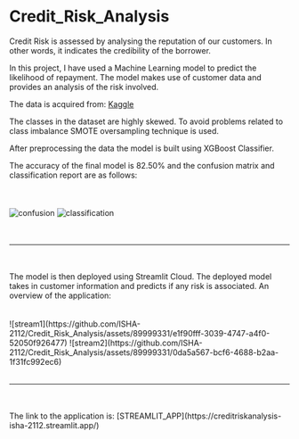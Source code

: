 # Credit_Risk_Analysis
Credit Risk is assessed by analysing the reputation of our customers. In other words, it indicates the credibility of the borrower.  

In this project, I have used a Machine Learning model to predict the likelihood of repayment.
The model makes use of customer data and provides an analysis of the risk involved.  

The data is acquired from: [Kaggle](https://www.kaggle.com/datasets/ppb00x/credit-risk-customers)  

The classes in the dataset are highly skewed. To avoid problems related to class imbalance SMOTE oversampling technique is used. 

After preprocessing the data the model is built using XGBoost Classifier.  

The accuracy of the final model is 82.50% and the confusion matrix and classification report are as follows:  
&nbsp;<br>
&nbsp;<br>
&nbsp;<br>
![confusion](https://github.com/ISHA-2112/Credit_Risk_Analysis/assets/89999331/554a85ba-f40d-496b-bcb3-f50aada95fc4)
![classification](https://github.com/ISHA-2112/Credit_Risk_Analysis/assets/89999331/cb54f28b-fdd7-450b-aaf3-69aefe8825a7)
&nbsp;<br>
&nbsp;<br>
&nbsp;<br>
<hr>
&nbsp;<br>
&nbsp;<br>
The model is then deployed using Streamlit Cloud.  
The deployed model takes in customer information and predicts if any risk is associated.  
An overview of the application:    
&nbsp;<br>
&nbsp;<br>
&nbsp;<br>
![stream1](https://github.com/ISHA-2112/Credit_Risk_Analysis/assets/89999331/e1f90fff-3039-4747-a4f0-52050f926477)
![stream2](https://github.com/ISHA-2112/Credit_Risk_Analysis/assets/89999331/0da5a567-bcf6-4688-b2aa-1f31fc992ec6)  
&nbsp;<br>
&nbsp;<br>
<hr>
&nbsp;<br>
&nbsp;<br>
The link to the application is: [STREAMLIT_APP](https://creditriskanalysis-isha-2112.streamlit.app/)
